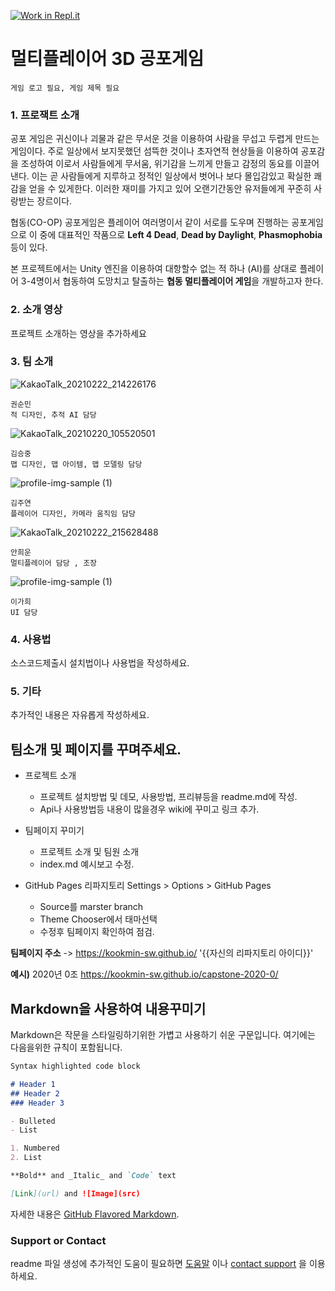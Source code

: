 [![Work in Repl.it](https://classroom.github.com/assets/work-in-replit-14baed9a392b3a25080506f3b7b6d57f295ec2978f6f33ec97e36a161684cbe9.svg)](https://classroom.github.com/online_ide?assignment_repo_id=349915&assignment_repo_type=GroupAssignmentRepo)
# 멀티플레이어 3D 공포게임

```
게임 로고 필요, 게임 제목 필요
```

### 1. 프로잭트 소개

공포 게임은 귀신이나 괴물과 같은 무서운 것을 이용하여 사람을 무섭고 두렵게 만드는 게임이다. 주로 일상에서 보지못했던 섬뜩한 것이나 초자연적 현상들을 이용하여 공포감을 조성하여 이로서 사람들에게 무서움, 위기감을 느끼게 만들고 감정의 동요를 이끌어낸다. 이는 곧 사람들에게 지루하고 정적인 일상에서 벗어나 보다 몰입감있고 확실한 쾌감을 얻을 수 있게한다. 이러한 재미를 가지고 있어 오랜기간동안 유저들에게 꾸준히 사랑받는 장르이다.

협동(CO-OP) 공포게임은 플레이어 여러명이서 같이 서로를 도우며 진행하는 공포게임으로 이 중에 대표적인 작품으로 **Left 4 Dead**, **Dead by Daylight**, **Phasmophobia** 등이 있다. 

본 프로젝트에서는 Unity 엔진을 이용하여 대항할수 없는 적 하나 (AI)를 상대로 플레이어 3-4명이서 협동하여 도망치고 탈출하는 **협동 멀티플레이어 게임**을 개발하고자 한다.

### 2. 소개 영상

프로젝트 소개하는 영상을 추가하세요

### 3. 팀 소개

![KakaoTalk_20210222_214226176](https://user-images.githubusercontent.com/28583561/108721137-028eed00-7565-11eb-8b42-59d31da88338.jpg)
```
권순민
적 디자인, 추적 AI 담당
```
![KakaoTalk_20210220_105520501](https://user-images.githubusercontent.com/28583561/108721128-00c52980-7565-11eb-8cec-b41c80da7f26.jpg)
```
김승중
맵 디자인, 맵 아이템, 맵 모델링 담당
```
![profile-img-sample (1)](https://user-images.githubusercontent.com/28583561/108721745-b55f4b00-7565-11eb-83ec-138bcdfb730c.png)

```
김주연
플레이어 디자인, 카메라 움직임 담당
```
![KakaoTalk_20210222_215628488](https://user-images.githubusercontent.com/28583561/108721139-0458b080-7565-11eb-9c0a-24303d9e9ab4.jpg)

```
안희운
멀티플레이어 담당 , 조장
```
![profile-img-sample (1)](https://user-images.githubusercontent.com/28583561/108721745-b55f4b00-7565-11eb-83ec-138bcdfb730c.png)

```
이가희
UI 담당
```

### 4. 사용법

소스코드제출시 설치법이나 사용법을 작성하세요.

### 5. 기타

추가적인 내용은 자유롭게 작성하세요.










## 팀소개 및 페이지를 꾸며주세요.

- 프로젝트 소개
  - 프로젝트 설치방법 및 데모, 사용방법, 프리뷰등을 readme.md에 작성.
  - Api나 사용방법등 내용이 많을경우 wiki에 꾸미고 링크 추가.

- 팀페이지 꾸미기
  - 프로젝트 소개 및 팀원 소개
  - index.md 예시보고 수정.

- GitHub Pages 리파지토리 Settings > Options > GitHub Pages 
  - Source를 marster branch
  - Theme Chooser에서 태마선택
  - 수정후 팀페이지 확인하여 점검.

**팀페이지 주소** -> https://kookmin-sw.github.io/ '{{자신의 리파지토리 아이디}}'

**예시)** 2020년 0조  https://kookmin-sw.github.io/capstone-2020-0/

## Markdown을 사용하여 내용꾸미기

Markdown은 작문을 스타일링하기위한 가볍고 사용하기 쉬운 구문입니다. 여기에는 다음을위한 규칙이 포함됩니다.

```markdown
Syntax highlighted code block

# Header 1
## Header 2
### Header 3

- Bulleted
- List

1. Numbered
2. List

**Bold** and _Italic_ and `Code` text

[Link](url) and ![Image](src)
```

자세한 내용은 [GitHub Flavored Markdown](https://guides.github.com/features/mastering-markdown/).

### Support or Contact

readme 파일 생성에 추가적인 도움이 필요하면 [도움말](https://help.github.com/articles/about-readmes/) 이나 [contact support](https://github.com/contact) 을 이용하세요.
